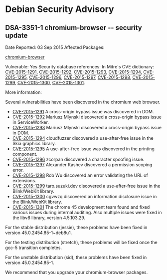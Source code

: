 
Debian Security Advisory
========================


DSA-3351-1 chromium-browser -- security update
----------------------------------------------



Date Reported:
03 Sep 2015
Affected Packages:

[chromium-browser](https://packages.debian.org/src:chromium-browser)

Vulnerable:
Yes
Security database references:
In Mitre's CVE dictionary: [CVE-2015-1291](https://security-tracker.debian.org/tracker/CVE-2015-1291), [CVE-2015-1292](https://security-tracker.debian.org/tracker/CVE-2015-1292), [CVE-2015-1293](https://security-tracker.debian.org/tracker/CVE-2015-1293), [CVE-2015-1294](https://security-tracker.debian.org/tracker/CVE-2015-1294), [CVE-2015-1295](https://security-tracker.debian.org/tracker/CVE-2015-1295), [CVE-2015-1296](https://security-tracker.debian.org/tracker/CVE-2015-1296), [CVE-2015-1297](https://security-tracker.debian.org/tracker/CVE-2015-1297), [CVE-2015-1298](https://security-tracker.debian.org/tracker/CVE-2015-1298), [CVE-2015-1299](https://security-tracker.debian.org/tracker/CVE-2015-1299), [CVE-2015-1300](https://security-tracker.debian.org/tracker/CVE-2015-1300), [CVE-2015-1301](https://security-tracker.debian.org/tracker/CVE-2015-1301).  

More information:

Several vulnerabilities have been discovered in the chromium web browser.


* [CVE-2015-1291](https://security-tracker.debian.org/tracker/CVE-2015-1291)
A cross-origin bypass issue was discovered in DOM.
* [CVE-2015-1292](https://security-tracker.debian.org/tracker/CVE-2015-1292)
Mariusz Mlynski discovered a cross-origin bypass issue in ServiceWorker.
* [CVE-2015-1293](https://security-tracker.debian.org/tracker/CVE-2015-1293)
Mariusz Mlynski discovered a cross-origin bypass issue in DOM.
* [CVE-2015-1294](https://security-tracker.debian.org/tracker/CVE-2015-1294)
cloudfuzzer discovered a use-after-free issue in the Skia graphics
 library.
* [CVE-2015-1295](https://security-tracker.debian.org/tracker/CVE-2015-1295)
A use-after-free issue was discovered in the printing component.
* [CVE-2015-1296](https://security-tracker.debian.org/tracker/CVE-2015-1296)
zcorpan discovered a character spoofing issue.
* [CVE-2015-1297](https://security-tracker.debian.org/tracker/CVE-2015-1297)
Alexander Kashev discovered a permission scoping error.
* [CVE-2015-1298](https://security-tracker.debian.org/tracker/CVE-2015-1298)
Rob Wu discovered an error validating the URL of extensions.
* [CVE-2015-1299](https://security-tracker.debian.org/tracker/CVE-2015-1299)
taro.suzuki.dev discovered a use-after-free issue in the Blink/WebKit
 library.
* [CVE-2015-1300](https://security-tracker.debian.org/tracker/CVE-2015-1300)
cgvwzq discovered an information disclosure issue in the Blink/WebKit
 library.
* [CVE-2015-1301](https://security-tracker.debian.org/tracker/CVE-2015-1301)
The chrome 45 development team found and fixed various issues
 during internal auditing. Also multiple issues were fixed in
 the libv8 library, version 4.5.103.29.


For the stable distribution (jessie), these problems have been fixed in
version 45.0.2454.85-1~deb8u1.


For the testing distribution (stretch), these problems will be fixed
once the gcc-5 transition completes.


For the unstable distribution (sid), these problems have been fixed in
version 45.0.2454.85-1.


We recommend that you upgrade your chromium-browser packages.





